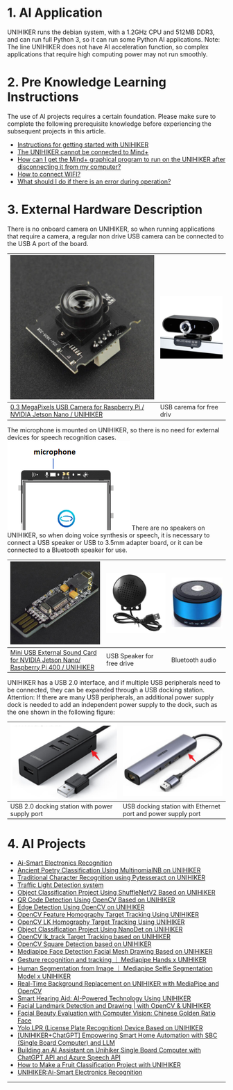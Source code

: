 # 1. AI Application
UNIHIKER runs the debian system, with a 1.2GHz CPU and 512MB DDR3, and can run full Python 3, so it can run some Python AI applications.
Note: The line UNIHIKER does not have AI acceleration function, so complex applications that require high computing power may not run smoothly.
# 2. Pre Knowledge Learning Instructions
The use of AI projects requires a certain foundation. Please make sure to complete the following prerequisite knowledge before experiencing the subsequent projects in this article.

- [Instructions for getting started with UNIHIKER](https://www.yuque.com/joanna-rqvih/unihiker_wiki_en/skrays280uk2ppkn)
- [The UNIHIKER cannot be connected to Mind+](https://www.yuque.com/joanna-rqvih/unihiker_wiki_en/sstfwqgttyxcvn2y)
- [How can I get the Mind+ graphical program to run on the UNIHIKER after disconnecting it from my computer?](https://www.yuque.com/joanna-rqvih/unihiker_wiki_en/bbw5ib6747uwhwwd)
- [How to connect WIFI?](https://www.yuque.com/joanna-rqvih/unihiker_wiki_en/yz6fvwxqkngefeyx)
- [What should I do if there is an error during operation?](https://www.yuque.com/joanna-rqvih/unihiker_wiki_en/kawm3o63qhwsxbc2)
# 3. External Hardware Description
There is no onboard camera on UNIHIKER, so when running applications that require a camera, a regular non drive USB camera can be connected to the USB A port of the board.

| ![image.png](img/AI/1723445228742-59515696-f8f6-4ebf-b9f3-bdb9b033d89e.png) | ![image.png](img/AI/1723445258420-34721b0f-b0cb-4edb-a3ee-373b2744f4cf.png) |
| --- | --- |
| [0.3 MegaPixels USB Camera for Raspberry Pi / NVIDIA Jetson Nano / UNIHIKER](https://www.dfrobot.com/product-2089.html) | USB carema for free driv |

The microphone is mounted on UNIHIKER, so there is no need for external devices for speech recognition cases.
![image.png](img/AI/1723445471564-f4ab8573-af1f-49b8-aa18-2e224125ff6f.png)
There are no speakers on UNIHIKER, so when doing voice synthesis or speech, it is necessary to connect a USB speaker or USB to 3.5mm adapter board, or it can be connected to a Bluetooth speaker for use.

| ![image.png](img/AI/1723445558003-3bb87b91-55bd-45bb-904d-90f9ae672fee.png) | ![image.png](img/AI/1723445578019-379b0e81-221e-45c2-8361-519d46169c27.png) | ![image.png](img/AI/1723445614922-76024bd4-ea6b-4665-a490-8337f0572c04.png) |
| --- | --- | --- |
| [Mini USB External Sound Card for NVIDIA Jetson Nano/ Raspberry Pi 400 / UNIHIKER](https://www.dfrobot.com/product-2545.html) | USB Speaker for free drive | Bluetooth audio |

UNIHIKER has a USB 2.0 interface, and if multiple USB peripherals need to be connected, they can be expanded through a USB docking station.
Attention: If there are many USB peripherals, an additional power supply dock is needed to add an independent power supply to the dock, such as the one shown in the following figure:

| ![image.png](img/AI/1723445717509-b2634a45-bdf4-41cc-84fb-07b47468ada2.png) | ![image.png](img/AI/1723445731877-6ac92e6c-7bb9-4d3f-a88f-8b4f7d94aeca.png) |
| --- | --- |
| USB 2.0 docking station with power supply port | USB docking station with Ethernet port and power supply port |

# 4. AI Projects

- [Ai-Smart Electronics Recognition](https://community.dfrobot.com/makelog-313531.html)
- [Ancient Poetry Classification Using MultinomialNB on UNIHIKER](https://community.dfrobot.com/projects-AI.html)
- [Traditional Character Recognition using Pytesseract on UNIHIKER](https://community.dfrobot.com/makelog-314464.html)
- [Traffic Light Detection system](https://community.dfrobot.com/makelog-313531.html)
- [Object Classification Project Using ShuffleNetV2 Based on UNIHIKER](https://community.dfrobot.com/makelog-314376.html)
- [QR Code Detection Using OpenCV Based on UNIHIKER](https://community.dfrobot.com/makelog-314359.html)
- [Edge Detection Using OpenCV on UNIHIKER](https://community.dfrobot.com/makelog-314358.html)
- [OpenCV Feature Homography Target Tracking Using UNIHIKER](https://community.dfrobot.com/makelog-314340.html)
- [OpenCV LK Homography Target Tracking Using UNIHIKER](https://community.dfrobot.com/makelog-314341.html)
- [Object Classification Project Using NanoDet on UNIHIKER](https://community.dfrobot.com/makelog-314356.html)
- [OpenCV lk_track Target Tracking based on UNIHIKER](https://community.dfrobot.com/makelog-314296.html)
- [OpenCV Square Detection based on UNIHIKER](https://community.dfrobot.com/makelog-314281.html)
- [Mediapipe Face Detection Facial Mesh Drawing Based on UNIHIKER](https://community.dfrobot.com/makelog-314255.html)
- [Gesture recognition and tracking ｜ Mediapipe Hands x UNIHIKER](https://community.dfrobot.com/makelog-314261.html)
- [Human Segmentation from Image ｜ Mediapipe Selfie Segmentation Model x UNIHIKER](https://community.dfrobot.com/makelog-314259.html)
- [Real-Time Background Replacement on UNIHIKER with MediaPipe and OpenCV](https://community.dfrobot.com/makelog-314239.html)
- [Smart Hearing Aid: AI-Powered Technology Using UNIHIKER](https://community.dfrobot.com/makelog-314253.html)
- [Facial Landmark Detection and Drawing | with OpenCV & UNIHIKER](https://community.dfrobot.com/makelog-314246.html)
- [Facial Beauty Evaluation with Computer Vision: Chinese Golden Ratio Face](https://community.dfrobot.com/makelog-314225.html)
- [Yolo LPR (License Plate Recognition) Device Based on UNIHIKER](https://community.dfrobot.com/makelog-314231.html)
- [[UNIHIKER+ChatGPT] Empowering Smart Home Automation with SBC (Single Board Computer) and LLM](https://community.dfrobot.com/makelog-313989.html)
- [Building an AI Assistant on Unihiker Single Board Computer with ChatGPT API and Azure Speech API](https://community.dfrobot.com/makelog-313685.html)
- [How to Make a Fruit Classification Project with UNIHIKER](https://community.dfrobot.com/makelog-313295.html)
- [UNIHIKER:Ai-Smart Electronics Recognition](https://community.dfrobot.com/makelog-314441.html)

---
